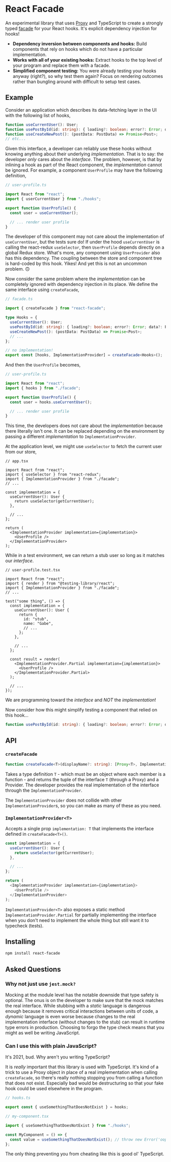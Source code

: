 # React Facade

An experimental library that uses [Proxy](https://developer.mozilla.org/en-US/docs/Web/JavaScript/Reference/Global_Objects/Proxy) and TypeScript to create a strongly typed [facade](https://en.wikipedia.org/wiki/Facade_pattern) for your React hooks. It's explicit dependency injection for hooks!

- **Dependency inversion between components and hooks:** Build components that rely on hooks which do not have a particular implementation.
- **Works with all of your existing hooks:** Extract hooks to the top level of your program and replace them with a facade.
- **Simplified component testing:** You were already testing your hooks anyway (right?), so why test them again? Focus on rendering outcomes rather than bungling around with difficult to setup test cases.

## Example

Consider an application which describes its data-fetching layer in the UI with the following list of hooks,

```ts
function useCurrentUser(): User;
function usePostById(id: string): { loading?: boolean; error?: Error; data?: Post };
function useCreateNewPost(): (postData: PostData) => Promise<Post>;
// etc...
```

Given this interface, a developer can reliably use these hooks without knowing anything about their underlying _implementation_. That is to say: the developer _only_ cares about the _interface_. The problem, however, is that by inlining a hook as part of the React component, the _implementation_ cannot be ignored. For example, a component `UserProfile` may have the following definition,

```ts
// user-profile.ts

import React from "react";
import { userCurrentUser } from "./hooks";

export function UserProfile() {
  const user = useCurrentUser();

  // ... render user profile
}
```

The developer of this component may not care about the implementation of `useCurrentUser`, but the tests sure do! If under the hood `useCurrentUser` is calling the react-redux `useSelector`, then `UserProfile` depends directly on a global Redux store. What's more, any component using `UserProvider` also has this dependency. The coupling between the store and component tree is hard-coded by this hook. Yikes! And yet this is not an uncommon problem. 🙃

Now consider the same problem where the _implementation_ can be completely ignored with dependency injection in its place. We define the same interface using `createFacade`,

```ts
// facade.ts

import { createFacade } from "react-facade";

type Hooks = {
  useCurrentUser(): User;
  usePostById(id: string): { loading?: boolean; error?: Error; data?: Post };
  useCreateNewPost(): (postData: PostData) => Promise<Post>;
  // ...
};

// no implementation!
export const [hooks, ImplementationProvider] = createFacade<Hooks>();
```

And then the `UserProfile` becomes,

```ts
// user-profile.ts

import React from "react";
import { hooks } from "./facade";

export function UserProfile() {
  const user = hooks.useCurrentUser();

  // ... render user profile
}
```

This time, the developers does not care about the _implementation_ because there literally isn't one. It can be replaced depending on the environment by passing a different _implementation_ to `ImplementationProvider`.

At the application level, we might use `useSelector` to fetch the current user from our store,

```tsx
// app.tsx

import React from "react";
import { useSelector } from "react-redux";
import { ImplementationProvider } from "./facade";
// ...

const implementation = {
  useCurrentUser(): User {
    return useSelector(getCurrentUser);
  },

  // ...
};

return (
  <ImplementationProvider implementation={implementation}>
    <UserProfile />
  </ImplementationProvider>
);
```

While in a test environment, we can return a stub user so long as it matches our _interface_.

```tsx
// user-profile.test.tsx

import React from "react";
import { render } from "@testing-library/react";
import { ImplementationProvider } from "./facade";
// ...

test("some thing", () => {
  const implementation = {
    useCurrentUser(): User {
      return {
        id: "stub",
        name: "Gabe",
        // ...
      };
    },

    // ...
  };

  const result = render(
    <ImplementationProvider.Partial implementation={implementation}>
      <UserProfile />
    </ImplementationProvider.Partial>
  );

  // ...
});
```

We are programming toward the _interface_ and _NOT_ the _implementation_!

Now consider how this might simplify testing a component that relied on this hook...

```ts
function usePostById(id: string): { loading?: boolean; error?: Error; data?: Post };
```

## API

### `createFacade`

```ts
function createFacade<T>(displayName?: string): [Proxy<T>, ImplementationProvider<T>];
```

Takes a type definition `T` - which must be an object where each member is a function - and returns the tuple of the interface `T` (through a Proxy) and a Provider. The developer provides the real implementation of the interface through the `ImplementationProvider`.

The `ImplementationProvider` does not collide with other `ImplementationProvider`s, so you can make as many of these as you need.

### `ImplementationProvider<T>`

Accepts a single prop `implementation: T` that implements the interface defined in `createFacade<T>()`.

```ts
const implementation = {
  useCurrentUser(): User {
    return useSelector(getCurrentUser);
  },

  // ...
};

return (
  <ImplementationProvider implementation={implementation}>
    <UserProfile />
  </ImplementationProvider>
);
```

`ImplementationProvider<T>` also exposes a static method `ImplementationProvider.Partial` for partially implementing the interface when you don't need to implement the whole thing but still want it to typecheck (tests).

## Installing

```bash
npm install react-facade
```

## Asked Questions

### Why not just use `jest.mock?`

Mocking at the module level has the notable downside that type safety is optional. The onus is on the developer to make sure that the mock matches the real interface. While stubbing with a _static_ language is dangerous enough because it removes critical interactions between units of code, a _dynamic_ language is even worse because changes to the real implementation interface (without changes to the stub) can result in runtime type errors in production. Choosing to forgo the type check means that you might as well be writing JavaScript.

### Can I use this with plain JavaScript?

It's 2021, bud. Why aren't you writing TypeScript?

It is _really_ important that this library is used with TypeScript. It's kind of a trick to use a Proxy object in place of a real implementation when calling `createFacade`, so there's really nothing stopping you from calling a function that does not exist. Especially bad would be destructuring so that your fake hook could be used elsewhere in the program.

```js
// hooks.ts

export const { useSomethingThatDoesNotExist } = hooks;
```

```js
// my-component.tsx

import { useSomethingThatDoesNotExist } from "./hooks";

const MyComponent = () => {
  const value = useSomethingThatDoesNotExist(); // throw new Error('oopsie-doodle!')
};
```

The only thing preventing you from cheating like this is good ol' TypeScript.
